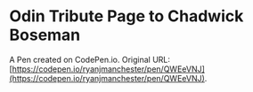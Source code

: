 # Odin Tribute Page to Chadwick Boseman

A Pen created on CodePen.io. Original URL: [https://codepen.io/ryanjmanchester/pen/QWEeVNJ](https://codepen.io/ryanjmanchester/pen/QWEeVNJ).


